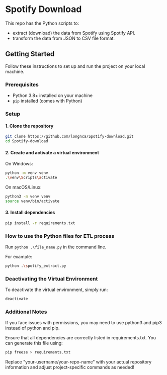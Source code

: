 # Spotify Download

This repo has the Python scripts to:
- extract (download) the data from Spotify using Spotify API.
- transform the data from JSON to CSV file format.

## Getting Started

Follow these instructions to set up and run the project on your local machine.

### Prerequisites

- Python 3.8+ installed on your machine
- `pip` installed (comes with Python)

### Setup

#### 1. Clone the repository

```bash
git clone https://github.com/longnca/Spotify-download.git
cd Spotify-download
```

#### 2. Create and activate a virtual environment

On Windows:
```bash
python -m venv venv
.\venv\Scripts\activate
```

On macOS/Linux:
```bash
python3 -m venv venv
source venv/bin/activate
```

#### 3. Install dependencies

```bash
pip install -r requirements.txt
```

### How to use the Python files for ETL process

Run `python .\file_name.py` in the command line.

For example:
```bash
python .\spotify_extract.py
```

### Deactivating the Virtual Environment

To deactivate the virtual environment, simply run:

```bash
deactivate
```

### Additional Notes

If you face issues with permissions, you may need to use python3 and pip3 instead of python and pip.

Ensure that all dependencies are correctly listed in requirements.txt. You can generate this file using:

```bash
pip freeze > requirements.txt
```

Replace "your-username/your-repo-name" with your actual repository information and adjust project-specific commands as needed!